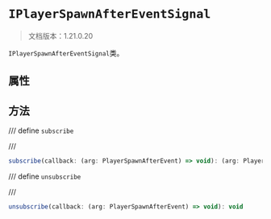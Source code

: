 # `IPlayerSpawnAfterEventSignal`

> 文档版本：1.21.0.20

`IPlayerSpawnAfterEventSignal`类。

## 属性

## 方法

/// define
`subscribe`


///

```js
subscribe(callback: (arg: PlayerSpawnAfterEvent) => void): (arg: PlayerSpawnAfterEvent) => void
```


/// define
`unsubscribe`


///

```js
unsubscribe(callback: (arg: PlayerSpawnAfterEvent) => void): void
```

